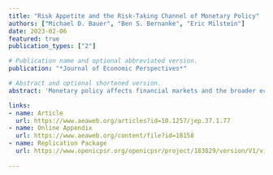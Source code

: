 ```yaml
---
title: "Risk Appetite and the Risk-Taking Channel of Monetary Policy"
authors: ["Michael D. Bauer", "Ben S. Bernanke", "Eric Milstein"]
date: 2023-02-06
featured: true
publication_types: ["2"]

# Publication name and optional abbreviated version.
publication: "*Journal of Economic Perspectives*"

# Abstract and optional shortened version.
abstract: 'Monetary policy affects financial markets and the broader economy in part by changing the risk appetite of investors. This article provides new evidence for this so-called risk-taking channel of monetary policy by revisiting and extending event-study analysis of Federal Open Market Committee announcements. We document significant effects of unexpected monetary policy changes on risk indicators drawn from equity, fixed-income, credit, and foreign exchange markets. We develop a new index of risk appetite based on the common component of these indicators. Surprise monetary easing leads to strong and persistent increases in our index, and vice versa for tightening surprises, consistent with the view that monetary policy affects asset prices in large part through its effects on risk appetite. We discuss the implications of the risk-taking channel for monetary policy transmission, optimal monetary policy, and financial stability.'

links:
- name: Article
  url: https://www.aeaweb.org/articles?id=10.1257/jep.37.1.77
- name: Online Appendix
  url: https://www.aeaweb.org/content/file?id=18158
- name: Replication Package
  url: https://www.openicpsr.org/openicpsr/project/183829/version/V1/view
  
---
```

